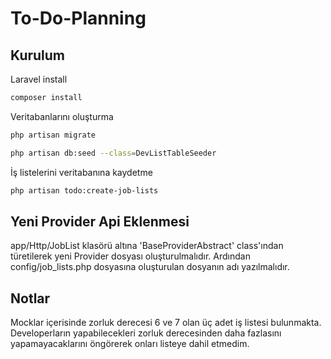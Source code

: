 # To-Do-Planning

## Kurulum

Laravel install
```bash
composer install
```

Veritabanlarını oluşturma
```bash
php artisan migrate

php artisan db:seed --class=DevListTableSeeder

```

İş listelerini veritabanına kaydetme
```bash
php artisan todo:create-job-lists
```

## Yeni Provider Api Eklenmesi

app/Http/JobList klasörü altına 'BaseProviderAbstract' class'ından türetilerek yeni Provider dosyası oluşturulmalıdır. Ardından config/job_lists.php dosyasına oluşturulan dosyanın adı yazılmalıdır.

## Notlar

Mocklar içerisinde zorluk derecesi 6 ve 7 olan üç adet iş listesi bulunmakta.
Developerların yapabilecekleri zorluk derecesinden daha fazlasını yapamayacaklarını öngörerek onları listeye dahil etmedim.

